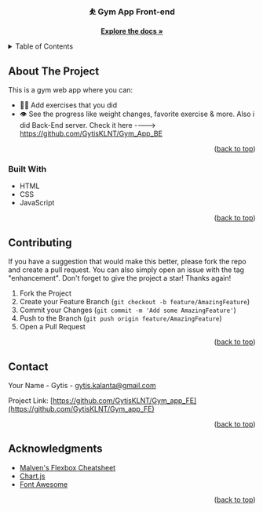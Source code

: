   <h3 align="center">⛹️ Gym App Front-end</h3>

  <p align="center">
    <a href="https://github.com/GytisKLNT/Gym_app_FE"><strong>Explore the docs »</strong></a>
    
<!-- TABLE OF CONTENTS -->
<details>
  <summary>Table of Contents</summary>
  <ol>
    <li>
      <a href="#about-the-project">About The Project</a>
      <ul>
        <li><a href="#built-with">Built With</a></li>
      </ul>
    </li>
    <li><a href="#contributing">Contributing</a></li>
    <li><a href="#contact">Contact</a></li>
    <li><a href="#acknowledgments">Acknowledgments</a></li>
  </ol>
</details>

<!-- ABOUT THE PROJECT -->

## About The Project

This is a gym web app where you can:

- 💪🏼 Add exercises that you did
- 👁️ See the progress like weight changes, favorite exercise & more.
  Also i did Back-End server. Check it here ----> https://github.com/GytisKLNT/Gym_App_BE

<p align="right">(<a href="#top">back to top</a>)</p>

### Built With

- HTML
- CSS
- JavaScript

<p align="right">(<a href="#top">back to top</a>)</p>

<!-- CONTRIBUTING -->

## Contributing

If you have a suggestion that would make this better, please fork the repo and create a pull request. You can also simply open an issue with the tag "enhancement".
Don't forget to give the project a star! Thanks again!

1. Fork the Project
2. Create your Feature Branch (`git checkout -b feature/AmazingFeature`)
3. Commit your Changes (`git commit -m 'Add some AmazingFeature'`)
4. Push to the Branch (`git push origin feature/AmazingFeature`)
5. Open a Pull Request

<p align="right">(<a href="#top">back to top</a>)</p>

## Contact

Your Name - Gytis - gytis.kalanta@gmail.com

Project Link: [https://github.com/GytisKLNT/Gym_app_FE](https://github.com/GytisKLNT/Gym_app_FE)

<p align="right">(<a href="#top">back to top</a>)</p>

<!-- ACKNOWLEDGMENTS -->

## Acknowledgments

- [Malven's Flexbox Cheatsheet](https://flexbox.malven.co/)
- [Chart.js](https://www.chartjs.org/)
- [Font Awesome](https://fontawesome.com)

<p align="right">(<a href="#top">back to top</a>)</p>
